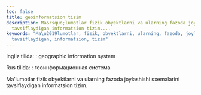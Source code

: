 ```yaml
---
toc: false
title: geoinformatsion tizim
description: Ma&rsquo;lumotlar fizik obyektlarni va ularning fazoda joylashishi sxemalarini
  tavsiflaydigan informatsion tizim....
keywords: "Ma\u2019lumotlar, fizik, obyektlarni, ularning, fazoda, joylashishi, sxemalarini,
  tavsiflaydigan, informatsion, tizim"
---
```


Ingliz tilida:
:   geographic information system

Rus tilida:
:   геоинформационная система

Ma’lumotlar fizik obyektlarni va ularning fazoda joylashishi sxemalarini tavsiflaydigan informatsion tizim.